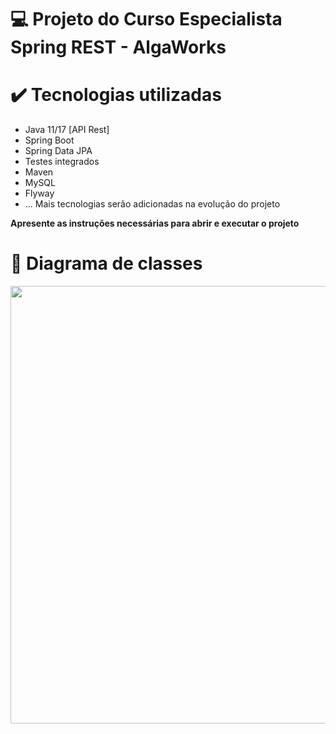 # 💻 Projeto do Curso Especialista Spring REST - AlgaWorks

# ✔️ Tecnologias utilizadas
- Java 11/17 [API Rest]
- Spring Boot
- Spring Data JPA
- Testes integrados
- Maven
- MySQL
- Flyway
- ... Mais tecnologias serão adicionadas na evolução do projeto

**Apresente as instruções necessárias para abrir e executar o projeto**

# 📂 Diagrama de classes
<div align="center">
<img src="https://user-images.githubusercontent.com/51098870/223310020-847b6a3e-1bc0-40f2-8d13-0ece8a43f50b.png" width="700px" />
</div>
